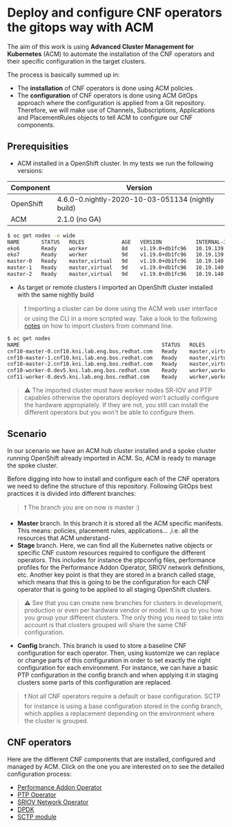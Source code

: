 # Deploy and configure CNF operators the gitops way with ACM

The aim of this work is using **Advanced Cluster Management for Kubernetes** (ACM) to automate the installation of the CNF operators and their specific configuration in the target clusters.

The process is basically summed up in:

* The **installation** of CNF operators is done using ACM policies. 
* The **configuration** of CNF operators is done using ACM GitOps approach where the configuration is applied from a Git repository. Therefore, we will make use of Channels, Subscriptions, Applications and PlacementRules objects to tell ACM to configure our CNF components.

## Prerequisities

* ACM installed in a OpenShift cluster. In my tests we run the following versions:

| Component | Version |
| --------- | ------- |
| OpenShift | 4.6.0-0.nightly-2020-10-03-051134 (nightly build) |
| ACM | 2.1.0 (no GA) |

```sh
$ oc get nodes -o wide
NAME       STATUS   ROLES            AGE   VERSION           INTERNAL-IP    EXTERNAL-IP   OS-IMAGE                                                       KERNEL-VERSION                     CONTAINER-RUNTIME
eko6       Ready    worker           8d    v1.19.0+db1fc96   10.19.139.35   <none>        Red Hat Enterprise Linux CoreOS 46.82.202010022240-0 (Ootpa)   4.18.0-193.24.1.el8_2.dt1.x86_64   cri-o://1.19.0-20.rhaos4.6.git97d715e.el8
eko7       Ready    worker           9d    v1.19.0+db1fc96   10.19.139.36   <none>        Red Hat Enterprise Linux CoreOS 46.82.202010022240-0 (Ootpa)   4.18.0-193.24.1.el8_2.dt1.x86_64   cri-o://1.19.0-20.rhaos4.6.git97d715e.el8
master-0   Ready    master,virtual   9d    v1.19.0+db1fc96   10.19.140.20   <none>        Red Hat Enterprise Linux CoreOS 46.82.202010022240-0 (Ootpa)   4.18.0-193.24.1.el8_2.dt1.x86_64   cri-o://1.19.0-20.rhaos4.6.git97d715e.el8
master-1   Ready    master,virtual   9d    v1.19.0+db1fc96   10.19.140.21   <none>        Red Hat Enterprise Linux CoreOS 46.82.202010022240-0 (Ootpa)   4.18.0-193.24.1.el8_2.dt1.x86_64   cri-o://1.19.0-20.rhaos4.6.git97d715e.el8
master-2   Ready    master,virtual   9d    v1.19.0+db1fc96   10.19.140.22   <none>        Red Hat Enterprise Linux CoreOS 46.82.202010022240-0 (Ootpa)   4.18.0-193.24.1.el8_2.dt1.x86_64   cri-o://1.19.0-20.rhaos4.6.git97d715e.el8
```

* As target or remote clusters I imported an OpenShift cluster installed with the same nightly build

> :exclamation: Importing a cluster can be done using the ACM web user interface or using the CLI in a more scripted way. Take a look to the following [notes](https://github.com/alosadagrande/acm-cnf/tree/master/auto-import-clusters) on how to import clusters from command line.

```sh
$ oc get nodes
NAME                                              STATUS   ROLES               AGE     VERSION
cnf10-master-0.cnf10.kni.lab.eng.bos.redhat.com   Ready    master,virtual      9d      v1.19.0+db1fc96
cnf10-master-1.cnf10.kni.lab.eng.bos.redhat.com   Ready    master,virtual      9d      v1.19.0+db1fc96
cnf10-master-2.cnf10.kni.lab.eng.bos.redhat.com   Ready    master,virtual      9d      v1.19.0+db1fc96
cnf10-worker-0.dev5.kni.lab.eng.bos.redhat.com    Ready    worker,worker-cnf   6d17h   v1.19.0+db1fc96
cnf11-worker-0.dev5.kni.lab.eng.bos.redhat.com    Ready    worker,worker-cnf   9d      v1.19.0+db1fc96
```
> :warning: The imported cluster must have worker nodes SR-IOV and PTP capables otherwise the operators deployed won't actually configure the hardware appropiately. If they are not, you still can install the different operators but you won't be able to configure them.

## Scenario

In our scenario we have an ACM hub cluster installed and a spoke cluster running OpenShift already imported in ACM. So, ACM is ready to manage the spoke cluster. 

Before digging into how to install and configure each of the CNF operators we need to define the structure of this repository. Following GitOps best practices it is divided into different branches:

> :exclamation: The branch you are on now is master :)

* **Master** branch. In this branch it is stored all the ACM specific manifests. This means: policies, placement rules, applications... ,i.e. all the resources that ACM understand-
* **Stage** branch. Here, we can find all the Kubernetes native objects or specific CNF custom resources required to configure the different operators. This includes for instance the ptpconfig files, performance profiles for the Performance Addon Operator, SRIOV network definitions, etc. Another key point is that they are stored in a branch called stage, which means that this is going to be the configuration for each CNF operator that is going to be applied to all staging OpenShift clusters. 

> :warning: See that you can create new branches for clusters in development, production or even per hardware vendor or model. It is up to you how you group your different clusters. The only thing you need to take into account is that clusters grouped will share the same CNF configuration.

* **Config** branch. This branch is used to store a baseline CNF configuration for each operator. Then, using kustomize we can replace or change parts of this configuration in order to set exactly the right configuration for each environment. For instance, we can have a basic PTP configuration in the config branch and when applying it in staging clusters some parts of this configuration are replaced.

> :exclamation: Not all CNF operators require a default or base configuration. SCTP for instance is using a base configuration stored in the config branch, which applies a replacement depending on the environment where the cluster is grouped.


## CNF operators

Here are the different CNF components that are installed, configured and managed by ACM. Click on the one you are interested on to see the detailed configuration process:

* [Performance Addon Operator](https://github.com/alosadagrande/acm-cnf/tree/master/acm-manifests/performance-operator)
* [PTP Operator](https://github.com/alosadagrande/acm-cnf/tree/master/acm-manifests/ptp)
* [SRIOV Network Operator](https://github.com/alosadagrande/acm-cnf/tree/master/acm-manifests/sriov-operator)
* [DPDK](https://github.com/alosadagrande/acm-cnf/tree/master/acm-manifests/dpdk)
* [SCTP module](https://github.com/alosadagrande/acm-cnf/tree/master/acm-manifests/sctp)
